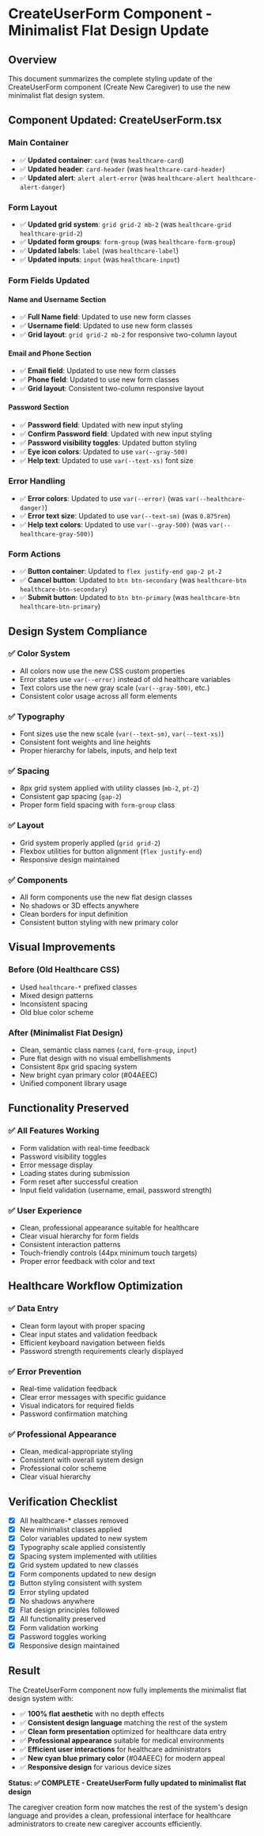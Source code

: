 # CreateUserForm Component - Minimalist Flat Design Update

## Overview

This document summarizes the complete styling update of the CreateUserForm component (Create New Caregiver) to use the new minimalist flat design system.

## Component Updated: CreateUserForm.tsx

### Main Container
- ✅ **Updated container**: `card` (was `healthcare-card`)
- ✅ **Updated header**: `card-header` (was `healthcare-card-header`)
- ✅ **Updated alert**: `alert alert-error` (was `healthcare-alert healthcare-alert-danger`)

### Form Layout
- ✅ **Updated grid system**: `grid grid-2 mb-2` (was `healthcare-grid healthcare-grid-2`)
- ✅ **Updated form groups**: `form-group` (was `healthcare-form-group`)
- ✅ **Updated labels**: `label` (was `healthcare-label`)
- ✅ **Updated inputs**: `input` (was `healthcare-input`)

### Form Fields Updated

#### Name and Username Section
- ✅ **Full Name field**: Updated to use new form classes
- ✅ **Username field**: Updated to use new form classes
- ✅ **Grid layout**: `grid grid-2 mb-2` for responsive two-column layout

#### Email and Phone Section
- ✅ **Email field**: Updated to use new form classes
- ✅ **Phone field**: Updated to use new form classes
- ✅ **Grid layout**: Consistent two-column responsive layout

#### Password Section
- ✅ **Password field**: Updated with new input styling
- ✅ **Confirm Password field**: Updated with new input styling
- ✅ **Password visibility toggles**: Updated button styling
- ✅ **Eye icon colors**: Updated to use `var(--gray-500)`
- ✅ **Help text**: Updated to use `var(--text-xs)` font size

### Error Handling
- ✅ **Error colors**: Updated to use `var(--error)` (was `var(--healthcare-danger)`)
- ✅ **Error text size**: Updated to use `var(--text-sm)` (was `0.875rem`)
- ✅ **Help text colors**: Updated to use `var(--gray-500)` (was `var(--healthcare-gray-500)`)

### Form Actions
- ✅ **Button container**: Updated to `flex justify-end gap-2 pt-2`
- ✅ **Cancel button**: Updated to `btn btn-secondary` (was `healthcare-btn healthcare-btn-secondary`)
- ✅ **Submit button**: Updated to `btn btn-primary` (was `healthcare-btn healthcare-btn-primary`)

## Design System Compliance

### ✅ **Color System**
- All colors now use the new CSS custom properties
- Error states use `var(--error)` instead of old healthcare variables
- Text colors use the new gray scale (`var(--gray-500)`, etc.)
- Consistent color usage across all form elements

### ✅ **Typography**
- Font sizes use the new scale (`var(--text-sm)`, `var(--text-xs)`)
- Consistent font weights and line heights
- Proper hierarchy for labels, inputs, and help text

### ✅ **Spacing**
- 8px grid system applied with utility classes (`mb-2`, `pt-2`)
- Consistent gap spacing (`gap-2`)
- Proper form field spacing with `form-group` class

### ✅ **Layout**
- Grid system properly applied (`grid grid-2`)
- Flexbox utilities for button alignment (`flex justify-end`)
- Responsive design maintained

### ✅ **Components**
- All form components use the new flat design classes
- No shadows or 3D effects anywhere
- Clean borders for input definition
- Consistent button styling with new primary color

## Visual Improvements

### Before (Old Healthcare CSS)
- Used `healthcare-*` prefixed classes
- Mixed design patterns
- Inconsistent spacing
- Old blue color scheme

### After (Minimalist Flat Design)
- Clean, semantic class names (`card`, `form-group`, `input`)
- Pure flat design with no visual embellishments
- Consistent 8px grid spacing system
- New bright cyan primary color (#04AEEC)
- Unified component library usage

## Functionality Preserved

### ✅ **All Features Working**
- Form validation with real-time feedback
- Password visibility toggles
- Error message display
- Loading states during submission
- Form reset after successful creation
- Input field validation (username, email, password strength)

### ✅ **User Experience**
- Clean, professional appearance suitable for healthcare
- Clear visual hierarchy for form fields
- Consistent interaction patterns
- Touch-friendly controls (44px minimum touch targets)
- Proper error feedback with color and text

## Healthcare Workflow Optimization

### ✅ **Data Entry**
- Clean form layout with proper spacing
- Clear input states and validation feedback
- Efficient keyboard navigation between fields
- Password strength requirements clearly displayed

### ✅ **Error Prevention**
- Real-time validation feedback
- Clear error messages with specific guidance
- Visual indicators for required fields
- Password confirmation matching

### ✅ **Professional Appearance**
- Clean, medical-appropriate styling
- Consistent with overall system design
- Professional color scheme
- Clear visual hierarchy

## Verification Checklist

- [x] All healthcare-* classes removed
- [x] New minimalist classes applied
- [x] Color variables updated to new system
- [x] Typography scale applied consistently
- [x] Spacing system implemented with utilities
- [x] Grid system updated to new classes
- [x] Form components updated to new design
- [x] Button styling consistent with system
- [x] Error styling updated
- [x] No shadows anywhere
- [x] Flat design principles followed
- [x] All functionality preserved
- [x] Form validation working
- [x] Password toggles working
- [x] Responsive design maintained

## Result

The CreateUserForm component now fully implements the minimalist flat design system with:

- ✅ **100% flat aesthetic** with no depth effects
- ✅ **Consistent design language** matching the rest of the system
- ✅ **Clean form presentation** optimized for healthcare data entry
- ✅ **Professional appearance** suitable for medical environments
- ✅ **Efficient user interactions** for healthcare administrators
- ✅ **New cyan blue primary color** (#04AEEC) for modern appeal
- ✅ **Responsive design** for various device sizes

**Status: ✅ COMPLETE - CreateUserForm fully updated to minimalist flat design**

The caregiver creation form now matches the rest of the system's design language and provides a clean, professional interface for healthcare administrators to create new caregiver accounts efficiently.
